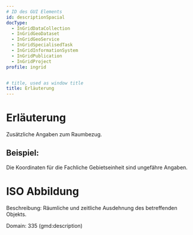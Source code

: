```yaml
---
# ID des GUI Elements
id: descriptionSpacial
docType:
  - InGridDataCollection
  - InGridGeoDataset
  - InGridGeoService
  - InGridSpecialisedTask
  - InGridInformationSystem
  - InGridPublication
  - InGridProject
profile: ingrid


# title, used as window title
title: Erläuterung
---
```


# Erläuterung

Zusätzliche Angaben zum Raumbezug.

## Beispiel:

Die Koordinaten für die Fachliche Gebietseinheit sind ungefähre Angaben.


# ISO Abbildung

Beschreibung: Räumliche und zeitliche Ausdehnung des betreffenden Objekts.

Domain: 335 (gmd:description)
